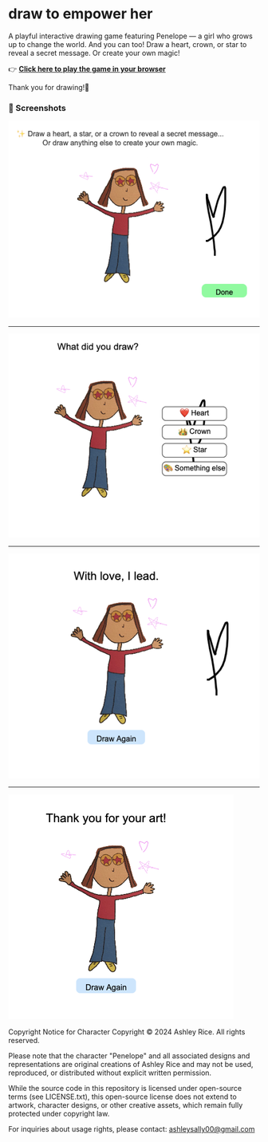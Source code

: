# draw to empower her



A playful interactive drawing game featuring Penelope — a girl who grows up to change the world. And you can too!
Draw a heart, crown, or star to reveal a secret message. Or create your own magic!

👉 [**Click here to play the game in your browser**](https://ashleysally00.github.io/draw-to-empower-her)

Thank you for drawing!🎨

### 💖 Screenshots

![Penelope 1](https://raw.githubusercontent.com/ashleysally00/draw-to-empower-her/main/pen1.png)



----------
![Penelope 4.5](https://raw.githubusercontent.com/ashleysally00/draw-to-empower-her/main/pen4.5.png)


----------------

![Penelope 3](https://raw.githubusercontent.com/ashleysally00/draw-to-empower-her/main/pen3.png)

--------------------

![Penelope 4](https://raw.githubusercontent.com/ashleysally00/draw-to-empower-her/main/pen4.png)

Copyright Notice for Character
Copyright © 2024 Ashley Rice. All rights reserved.

Please note that the character "Penelope" and all associated designs and representations are original creations of Ashley Rice and may not be used, reproduced, or distributed without explicit written permission.

While the source code in this repository is licensed under open-source terms (see LICENSE.txt), this open-source license does not extend to artwork, character designs, or other creative assets, which remain fully protected under copyright law.

For inquiries about usage rights, please contact: ashleysally00@gmail.com
